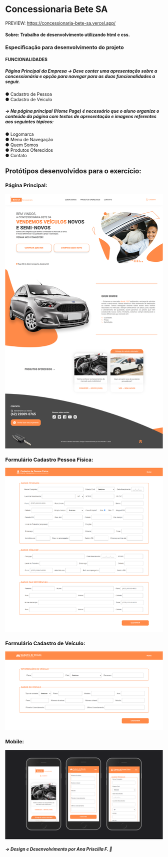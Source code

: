 # Concessionaria Bete SA
PREVIEW: https://concessionaria-bete-sa.vercel.app/

#### Sobre: Trabalho de desenvolvimento utilizando html e css. 

### Especificação para desenvolvimento do projeto
#### FUNCIONALIDADES

##### Página Principal da Empresa → Deve conter uma apresentação sobre a concessionária e opção para navegar para as duas funcionalidades a seguir.

● Cadastro de Pessoa <br>
● Cadastro de Veiculo <br>

##### → Na página principal (Home Page) é necessário que o aluno organize o conteúdo da página com textos de apresentação e imagens referentes aos seguintes tópicos:

● Logomarca <br>
● Menu de Navegação <br>
● Quem Somos <br>
● Produtos Oferecidos <br>
● Contato <br>

## Protótipos desenvolvidos para o exercício:

### Página Principal:
![](https://github.com/AnaPriscilla/concessionaria-bete-sa/blob/main/prototipos/lp-concessionaria.png?raw=true)

### Formulário Cadastro Pessoa Física:
![](https://github.com/AnaPriscilla/concessionaria-bete-sa/blob/main/prototipos/formCliente.png?raw=true)

### Formulário Cadastro de Veículo:
![](https://github.com/AnaPriscilla/concessionaria-bete-sa/blob/main/prototipos/formCar.png?raw=true)

### Mobile:
![](https://github.com/AnaPriscilla/concessionaria-bete-sa/blob/main/prototipos/mobile.png?raw=true)

##### → Design e Desenvolvimento por Ana Priscilla F. 🧡 
